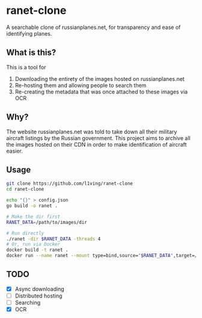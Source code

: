 # ranet-clone

A searchable clone of russianplanes.net, for transparency and ease of identifying planes.

## What is this?

This is a tool for
1. Downloading the entirety of the images hosted on russianplanes.net
2. Re-hosting them and allowing people to search them
3. Re-creating the metadata that was once attached to these images via OCR

## Why?

The website russianplanes.net was told to take down all their military aircraft listings by the Russian government.
This project aims to archive all the images hosted on their CDN in order to make identification of aircraft easier.

## Usage

```bash
git clone https://github.com/l1ving/ranet-clone
cd ranet-clone

echo "{}" > config.json
go build -o ranet .

# Make the dir first
RANET_DATA=/path/to/images/dir

# Run directly
./ranet -dir $RANET_DATA -threads 4
# Or, run via Docker
docker build -t ranet .
docker run --name ranet --mount type=bind,source="$RANET_DATA",target=/ranet-data --network host -d MODE=all THREADS=4 ranet
```

## TODO

- [x] Async downloading
- [ ] Distributed hosting
- [ ] Searching
- [x] OCR

